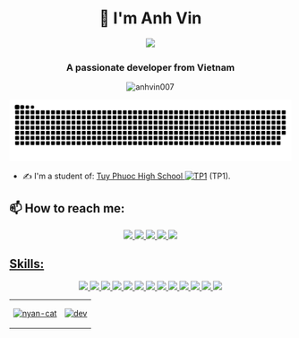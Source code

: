 <h1 align="center">👋 I'm Anh Vin</h1>
<p align="center"><img src="https://img.icons8.com/color/48/000000/vietnam-circular.png"/></p>
<h3 align="center">A passionate developer from Vietnam </h3>
<p align="center"> <img src="https://komarev.com/ghpvc/?username=anhvin007" alt="anhvin007"></p>

<div align="center">
  <a href="https://1999azzar.github.io/1999AZZAR/">
  <img  src="https://github.com/1999AZZAR/1999AZZAR/blob/main/resources/img/grid-snake.svg"
       alt="snake" /></a>
</div>

- ✍ I'm a student of: <a href="http://tthptso1tuyphuoc.edu.vn/">  Tuy Phuoc High School  <img src="https://scontent.fdad1-2.fna.fbcdn.net/v/t1.18169-9/1545146_533945193370691_798826036_n.jpg?_nc_cat=106&ccb=1-7&_nc_sid=09cbfe&_nc_ohc=sPA0ITjkoisAX-rSLjk&_nc_oc=AQlg2Q8QPGHEaV9nobIUU4q_PSGAc849H9BJv_BHYs9ktn4tgaYMq8CZFVGR1cIRg-8&_nc_ht=scontent.fdad1-2.fna&oh=00_AT-9ABThnBgPmhcHiZquPq1-8PjjA5pIurruQGVtvlnqlg&oe=63369E64" width="48px" alt="TP1" /></a> (TP1).

## 📫 How to reach me:

<p align="center">
  <a href="https://www.facebook.com/anhvin007/" alt="Facebook">
    <img src="https://img.icons8.com/fluent/48/000000/facebook-new.png" target="_blank" />
  </a> 
  <a href="https://github.com/anhvin007" alt="Github">
    <img src="https://img.icons8.com/fluent/48/000000/github.png"/>
  </a> 
  <a href="https://www.instagram.com/vinzdapoet/" alt="Kaggle" target="_blank" >
    <img src="https://img.icons8.com/fluency/48/000000/instagram-new.png"/>
  </a>
  <a href="mailto:trananhvin77@gmail.com" alt="Email">
    <img src="https://img.icons8.com/color/48/000000/gmail-new.png"/>
  </a>
   <a href="https://www.reddit.com/user/anhvin007" alt="Email">
     <img src="https://img.icons8.com/tiny-color/48/000000/reddit.png"/>
</p>
  
  ## Skills:
<p align="center">
  <img src="https://img.icons8.com/external-tal-revivo-filled-tal-revivo/48/000000/external-vim-a-highly-configurable-text-editor-for-efficiently-creating-and-changing-any-kind-of-text-logo-filled-tal-revivo.png"/>
  <img src="https://img.icons8.com/ios/48/000000/c-plus-plus.png"/>
  <img src="https://img.icons8.com/color/48/000000/mongodb.png"/>
  <img src="https://img.icons8.com/color/48/000000/git.png"/>
  <img src="https://img.icons8.com/color/48/000000/visual-studio-code-2019.png"/>
  <img src="https://img.icons8.com/color/48/000000/nodejs.png"/>
  <img src="https://img.icons8.com/color/48/000000/javascript--v1.png"/>
  <img src="https://img.icons8.com/color/48/000000/html-5--v1.png"/>
  <img src="https://img.icons8.com/color/48/000000/css3.png"/>
  <img src="https://img.icons8.com/color/48/000000/typescript.png"/>
  <img src="https://img.icons8.com/office/48/000000/react.png"/>
  <img src="https://img.icons8.com/color/48/000000/pug.png"/>
  <img src="https://img.icons8.com/color/48/000000/bootstrap.png"/>
</p>


<table style="width:100%;">
  <tr>
    <td>
      <p align="center"> 
        <img src="https://thientu.vn/userfiles/files/nyan-cat-game%202.gif" alt="nyan-cat" width="100%"/>
      </p>
    </td>
    <td>
      <p align="center"> 
        <img src="https://cdn.dribbble.com/users/1059583/screenshots/4171367/coding-freak.gif" alt="dev" width="100%"/>
      </p>
    </td>
  </tr>
</table>
